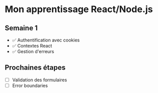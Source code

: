 # Mon apprentissage React/Node.js

## Semaine 1
- ✅ Authentification avec cookies
- ✅ Contextes React
- ✅ Gestion d'erreurs

## Prochaines étapes
- [ ] Validation des formulaires
- [ ] Error boundaries
